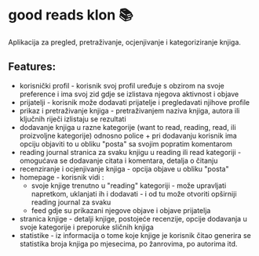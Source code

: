 # good reads klon :books:

Aplikacija za pregled, pretraživanje, ocjenjivanje i kategoriziranje knjiga.

## Features:

- korisnički profil - korisnik svoj profil uređuje s obzirom na svoje preference i ima svoj zid gdje se izlistava njegova aktivnost i objave
- prijatelji - korisnik može dodavati prijatelje i pregledavati njihove profile
- prikaz i pretraživanje knjiga - pretraživanjem naziva knjiga, autora ili ključnih riječi izlistaju se rezultati
- dodavanje knjiga u razne kategorije (want to read, reading, read, ili proizvoljne kategorije) odnosno police + pri dodavanju korisnik ima opciju objaviti to u obliku "posta" sa svojim popratim komentarom
- reading journal stranica za svaku knjigu u reading ili read kategoriji - omogućava se dodavanje citata i komentara, detalja o čitanju
- recenziranje i ocjenjivanje knjiga - opcija objave u obliku "posta"
- homepage - korisnik vidi :
  - svoje knjige trenutno u "reading" kategoriji - može upravljati napretkom, uklanjati ih i dodavati - i od tu može otvoriti opširniji reading journal za svaku
  - feed gdje su prikazani njegove objave i objave prijatelja
- stranica knjige - detalji knjige, postojeće recenzije, opcije dodavanja u svoje kategorije i preporuke sličnih knjiga
- statistike - iz informacija o tome koje knjige je korisnik čitao generira se statistika broja knjiga po mjesecima, po žanrovima, po autorima itd.
